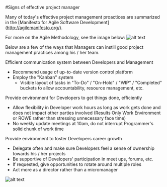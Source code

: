 #Signs of effective project manager

Many of today's effective project management proactices are summarized in the [Manifesto for Agile Software Development] (http://agilemanifesto.org/).  

For more on the Agile Methodology, see the image below:
![alt text](http://static1.squarespace.com/static/53cd7a71e4b09faa58cef2dc/t/547e4448e4b0622f63869b4a/1417561161234/agile_method)

Below are a few of the ways that Managers can instill good project management practices among his / her team.

Efficient communication system between Developers and Management
- Recommend usage of up-to-date version control platform
- Employ the "Kanban" system
  - Visible layout of tasks in "To-Do" / "On-Hold" / "WIP" / "Completed" buckets to allow accountability, resource management, etc.
  
Provide environment for Developers to get things done, efficiently
- Allow flexibility in Developer work hours as long as work gets done and does not impact other parties involved (Results Only Work Environment or ROWE rather than stressing unnecessary face time)
- No weekly update meetings at 10am, do not interrupt Programmer's solid chunk of work time
  
Provide environment to foster Developers career growth
- Delegate often and make sure Developers feel a sense of ownership towards his / her projects
- Be supportive of Developers' participation in meet ups, forums, etc.
- If requested, give opportunities to rotate around multiple roles
- Act more as a director rather than a micromanager

![alt text](http://cobaltpm.com/wp-content/uploads/2012/04/bigstock-Leadership-18192053_350px.jpg)
